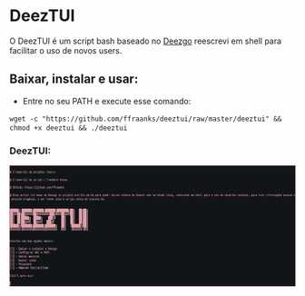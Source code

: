 # DeezTUI

O DeezTUI é um script bash baseado no [Deezgo](https://gitlab.com/heyitscassio/deezgo) reescrevi em shell para facilitar o uso de novos users.

## Baixar, instalar e usar:

- Entre no seu PATH e execute esse comando:

```
wget -c "https://github.com/ffraanks/deeztui/raw/master/deeztui" && chmod +x deeztui && ./deeztui
```

### DeezTUI:

<img src="DeezTUI.png">
